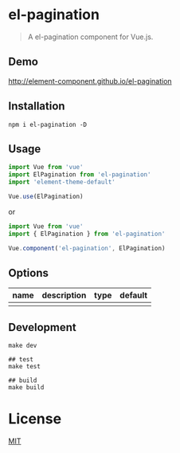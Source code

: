 # el-pagination
> A el-pagination component for Vue.js.

## Demo
http://element-component.github.io/el-pagination

## Installation
```shell
npm i el-pagination -D
```

## Usage
```javascript
import Vue from 'vue'
import ElPagination from 'el-pagination'
import 'element-theme-default'

Vue.use(ElPagination)
```

or

```javascript
import Vue from 'vue'
import { ElPagination } from 'el-pagination'

Vue.component('el-pagination', ElPagination)
```


## Options

|     name    | description |     type    |   default   |
|-------------|-------------|-------------|-------------|
|             |             |             |             |

## Development
```shell
make dev

## test
make test

## build
make build
```

# License
[MIT](https://opensource.org/licenses/MIT)
